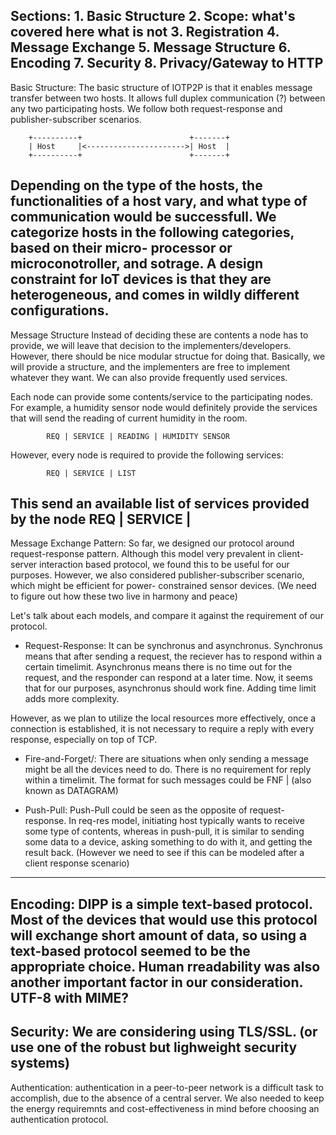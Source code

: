 Sections:
    1. Basic Structure
    2. Scope: what's covered here what is not
    3. Registration
    4. Message Exchange
    5. Message Structure
    6. Encoding
    7. Security
    8. Privacy/Gateway to HTTP
---
Basic Structure:
The basic structure of IOTP2P is that it enables message transfer 
between two hosts. It allows full duplex communication (?) between
any two participating hosts. We follow both request-response and 
publisher-subscriber scenarios. 

        +----------+                        +-------+
        | Host     |<---------------------->| Host  |
        +----------+                        +-------+
    
Depending on the type of the hosts, the functionalities of a host
vary, and what type of communication would be successfull. 
We categorize hosts in the following categories, based on their micro-
processor or microconotroller, and sotrage. A design constraint for IoT
devices is that they are heterogeneous, and comes in wildly different
configurations.
---
Message Structure
Instead of deciding these are contents a node has to provide, we will leave
that decision to the implementers/developers. However, there should be nice
modular structue for doing that. Basically, we will provide a structure,
and the implementers are free to implement whatever they want. We can also
provide frequently used services.

Each node can provide some contents/service to the participating nodes. 
For example, a humidity sensor node would definitely provide the services
that will send the reading of current humidity in the room.

            REQ | SERVICE | READING | HUMIDITY SENSOR
However, every node is required to provide the following services:

            REQ | SERVICE | LIST
This send an available list of services provided by the node
            REQ | SERVICE | 
---
Message Exchange Pattern:
So far, we designed our protocol around request-response pattern. Although
this model very prevalent in client-server interaction based protocol, we
found this to be useful for our purposes. However, we also considered 
publisher-subscriber scenario, which might be efficient for power-
constrained sensor devices. (We need to figure out how these two live in 
harmony and peace)

Let's talk about each models, and compare it against the requirement of 
our protocol.

* Request-Response: It can be synchronus and asynchronus. Synchronus means
that after sending a request, the reciever has to respond within a certain
timelimit. Asynchronus means there is no time out for the request, and the
responder can respond at a later time. Now, it seems that for our purposes,
asynchronus should work fine. Adding time limit adds more complexity.

However, as we plan to utilize the local resources more effectively, once 
a connection is established, it is not necessary to require a reply with
every response, especially on top of TCP.

* Fire-and-Forget/: There are situations when only sending a message might
be all the devices need to do. There is no requirement for reply within a
timelimit. The format for such messages could be FNF | <Message Body>
(also known as DATAGRAM)

* Push-Pull: Push-Pull could be seen as the opposite of request-response.
In req-res model, initiating host typically wants to receive some type of
contents, whereas in push-pull, it is similar to sending some data to a
device, asking something to do with it, and getting the result back.
(However we need to see if this can be modeled after a client response 
scenario)
---
Encoding: 
DIPP is a simple text-based protocol. Most of the devices that would
use this protocol will exchange short amount of data, so using a text-based
protocol seemed to be the appropriate choice. Human rreadability was also
another important factor in our consideration. UTF-8 with MIME?
---
Security: 
We are considering using TLS/SSL. (or use one of the robust
but lighweight security systems)
---
Authentication: authentication in a peer-to-peer network is a difficult task to
accomplish, due to the absence of a central server. We also needed to keep
the energy requiremnts and cost-effectiveness in mind before choosing an
authentication protocol. 
